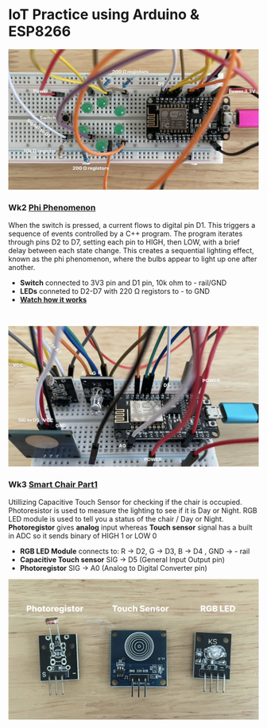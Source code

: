 # IoT Practice using Arduino & ESP8266

![Phi](/assets/images/phi-project.jpg)
### Wk2 [Phi Phenomenon](phi.ino)

When the switch is pressed, a current flows to digital pin D1. This triggers a sequence of events controlled by a C++ program. The program iterates through pins D2 to D7, setting each pin to HIGH, then LOW, with a brief delay between each state change. This creates a sequential lighting effect, known as the phi phenomenon, where the bulbs appear to light up one after another.

- **Switch** connected to 3V3 pin and D1 pin,  10k ohm to  - rail/GND
- **LEDs** conneted to D2-D7 with 220 Ω registors to - to GND 
- **[ Watch how it works](https://www.instagram.com/reel/DBlvbXcuKN-/?utm_source=ig_web_copy_link&igsh=MzRlODBiNWFlZA==)** 


<br>

![SmartChair1](/assets/images/smart-chair-p1.jpg)
### Wk3 [Smart Chair Part1](smart_chair_part1.ino)
Utillizing Capacitive Touch Sensor for checking if the chair is occupied. Photoresistor is used to measure the lighting to see if it is Day or Night.
RGB LED module is used to tell you a status of the chair / Day or Night. 
**Photoregistor** gives **analog** input whereas **Touch sensor** signal has a built in ADC so it sends binary of HIGH 1 or LOW 0

- **RGB LED Module** connects to: R -> D2, G -> D3, B -> D4 , GND -> - rail 
- **Capacitive Touch sensor** SIG -> D5 (General Input Output pin) 
- **Photoregistor** SIG -> A0 (Analog to Digital Converter pin)


![SmartChair1Parts](/assets/images/smart-chair-p1-parts.jpg)




